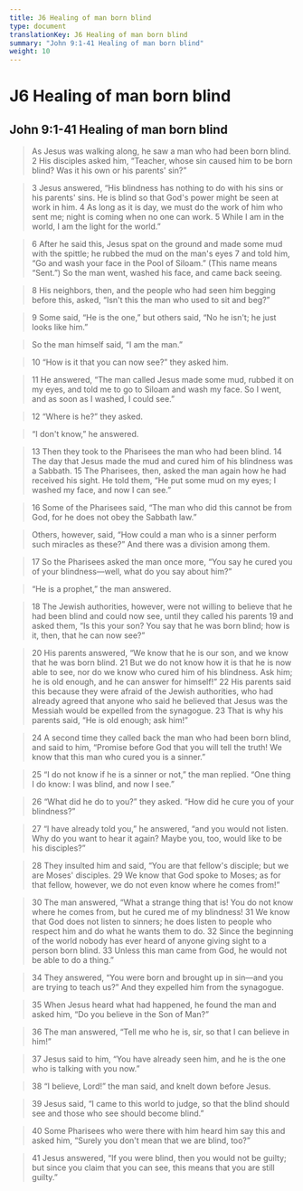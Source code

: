 ```yaml
---
title: J6 Healing of man born blind
type: document
translationKey: J6 Healing of man born blind
summary: "John 9:1-41 Healing of man born blind"
weight: 10
---
```

# J6 Healing of man born blind

## John 9:1-41 Healing of man born blind

>   As Jesus was walking along, he saw a man who had been born blind. 2 His disciples asked him, “Teacher, whose sin caused him to be born blind? Was it his own or his parents' sin?”

>   3 Jesus answered, “His blindness has nothing to do with his sins or his parents' sins. He is blind so that God's power might be seen at work in him. 4 As long as it is day, we must do the work of him who sent me; night is coming when no one can work. 5 While I am in the world, I am the light for the world.”

>   6 After he said this, Jesus spat on the ground and made some mud with the spittle; he rubbed the mud on the man's eyes 7 and told him, “Go and wash your face in the Pool of Siloam.” (This name means “Sent.”) So the man went, washed his face, and came back seeing.

>   8 His neighbors, then, and the people who had seen him begging before this, asked, “Isn't this the man who used to sit and beg?”

>   9 Some said, “He is the one,” but others said, “No he isn't; he just looks like him.”

>   So the man himself said, “I am the man.”

>   10 “How is it that you can now see?” they asked him.

>   11 He answered, “The man called Jesus made some mud, rubbed it on my eyes, and told me to go to Siloam and wash my face. So I went, and as soon as I washed, I could see.”

>   12 “Where is he?” they asked.

>   “I don't know,” he answered.

>   13 Then they took to the Pharisees the man who had been blind. 14 The day that Jesus made the mud and cured him of his blindness was a Sabbath. 15 The Pharisees, then, asked the man again how he had received his sight. He told them, “He put some mud on my eyes; I washed my face, and now I can see.”

>   16 Some of the Pharisees said, “The man who did this cannot be from God, for he does not obey the Sabbath law.”

>   Others, however, said, “How could a man who is a sinner perform such miracles as these?” And there was a division among them.

>   17 So the Pharisees asked the man once more, “You say he cured you of your blindness—well, what do you say about him?”

>   “He is a prophet,” the man answered.

>   18 The Jewish authorities, however, were not willing to believe that he had been blind and could now see, until they called his parents 19 and asked them, “Is this your son? You say that he was born blind; how is it, then, that he can now see?”

>   20 His parents answered, “We know that he is our son, and we know that he was born blind. 21 But we do not know how it is that he is now able to see, nor do we know who cured him of his blindness. Ask him; he is old enough, and he can answer for himself!” 22 His parents said this because they were afraid of the Jewish authorities, who had already agreed that anyone who said he believed that Jesus was the Messiah would be expelled from the synagogue. 23 That is why his parents said, “He is old enough; ask him!”

>   24 A second time they called back the man who had been born blind, and said to him, “Promise before God that you will tell the truth! We know that this man who cured you is a sinner.”

>   25 “I do not know if he is a sinner or not,” the man replied. “One thing I do know: I was blind, and now I see.”

>   26 “What did he do to you?” they asked. “How did he cure you of your blindness?”

>   27 “I have already told you,” he answered, “and you would not listen. Why do you want to hear it again? Maybe you, too, would like to be his disciples?”

>   28 They insulted him and said, “You are that fellow's disciple; but we are Moses' disciples. 29 We know that God spoke to Moses; as for that fellow, however, we do not even know where he comes from!”

>   30 The man answered, “What a strange thing that is! You do not know where he comes from, but he cured me of my blindness! 31 We know that God does not listen to sinners; he does listen to people who respect him and do what he wants them to do. 32 Since the beginning of the world nobody has ever heard of anyone giving sight to a person born blind. 33 Unless this man came from God, he would not be able to do a thing.”

>   34 They answered, “You were born and brought up in sin—and you are trying to teach us?” And they expelled him from the synagogue.

>   35 When Jesus heard what had happened, he found the man and asked him, “Do you believe in the Son of Man?”

>   36 The man answered, “Tell me who he is, sir, so that I can believe in him!”

>   37 Jesus said to him, “You have already seen him, and he is the one who is talking with you now.”

>   38 “I believe, Lord!” the man said, and knelt down before Jesus.

>   39 Jesus said, “I came to this world to judge, so that the blind should see and those who see should become blind.”

>   40 Some Pharisees who were there with him heard him say this and asked him, “Surely you don't mean that we are blind, too?”

>   41 Jesus answered, “If you were blind, then you would not be guilty; but since you claim that you can see, this means that you are still guilty.”

